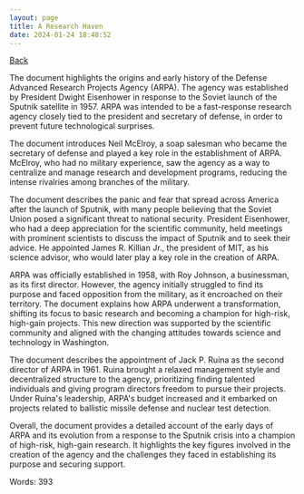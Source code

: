 ```yaml
---
layout: page
title: A Research Haven
date: 2024-01-24 18:48:52
---
```


[Back](./)


The document highlights the origins and early history of the Defense Advanced Research Projects Agency (ARPA). The agency was established by President Dwight Eisenhower in response to the Soviet launch of the Sputnik satellite in 1957. ARPA was intended to be a fast-response research agency closely tied to the president and secretary of defense, in order to prevent future technological surprises.

The document introduces Neil McElroy, a soap salesman who became the secretary of defense and played a key role in the establishment of ARPA. McElroy, who had no military experience, saw the agency as a way to centralize and manage research and development programs, reducing the intense rivalries among branches of the military.

The document describes the panic and fear that spread across America after the launch of Sputnik, with many people believing that the Soviet Union posed a significant threat to national security. President Eisenhower, who had a deep appreciation for the scientific community, held meetings with prominent scientists to discuss the impact of Sputnik and to seek their advice. He appointed James R. Killian Jr., the president of MIT, as his science advisor, who would later play a key role in the creation of ARPA.

ARPA was officially established in 1958, with Roy Johnson, a businessman, as its first director. However, the agency initially struggled to find its purpose and faced opposition from the military, as it encroached on their territory. The document explains how ARPA underwent a transformation, shifting its focus to basic research and becoming a champion for high-risk, high-gain projects. This new direction was supported by the scientific community and aligned with the changing attitudes towards science and technology in Washington.

The document describes the appointment of Jack P. Ruina as the second director of ARPA in 1961. Ruina brought a relaxed management style and decentralized structure to the agency, prioritizing finding talented individuals and giving program directors freedom to pursue their projects. Under Ruina's leadership, ARPA's budget increased and it embarked on projects related to ballistic missile defense and nuclear test detection.

Overall, the document provides a detailed account of the early days of ARPA and its evolution from a response to the Sputnik crisis into a champion of high-risk, high-gain research. It highlights the key figures involved in the creation of the agency and the challenges they faced in establishing its purpose and securing support.

Words: 393